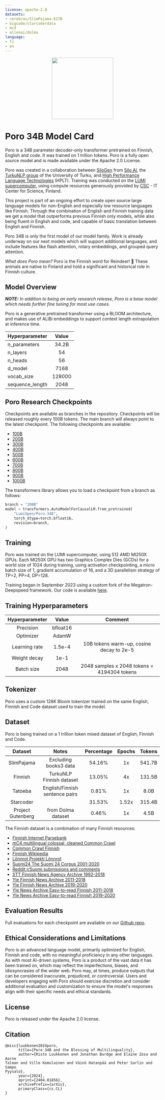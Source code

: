 ```yaml
---
license: apache-2.0
datasets:
- cerebras/SlimPajama-627B
- bigcode/starcoderdata
- mc4
- allenai/dolma
language:
- fi
- en
---
```

<div align="center">
<img src="./poro-logo.png" width="200px">
</div>

# Poro 34B Model Card

Poro is a 34B parameter decoder-only transformer pretrained on Finnish, English and code.  It was trained on 1 trillion tokens. Poro is a fully open source model and is made available under the Apache 2.0 License.

Poro was created in a collaboration between [SiloGen](https://www.silo.ai/silogen) from [Silo AI](https://www.silo.ai/), the [TurkuNLP group](https://turkunlp.org/) of the University of Turku, and [High Performance Language Technologies](https://hplt-project.org/) (HPLT). Training was conducted on the [LUMI supercomputer](https://www.lumi-supercomputer.eu/), using compute resources generously provided by [CSC](https://csc.fi/) - IT Center for Science, Finland.

This project is part of an ongoing effort to create open source large language models for non-English and especially low resource languages like Finnish. Through the combination of English and Finnish training data we get a model that outperforms previous Finnish only models, while also being fluent in English and code, and capable of basic translation between English and Finnish.

Poro 34B is only the first model of our model family.  Work is already underway on our next models which will support additional languages, and include features like flash attention, rotary embeddings, and grouped query attention.

_What does Poro mean?_ Poro is the Finnish word for Reindeer! 🦌 These animals are native to Finland and hold a significant and historical role in Finnish culture.

## Model Overview
_**NOTE:** In addition to being an early research release, Poro is a base model which needs further fine tuning for most use cases._

Poro is a generative pretrained transformer using a BLOOM architecture, and makes use of ALiBi embeddings to support context length extrapolation at inference time.

| Hyperparameter | Value  |
| :------------- | :----: |
| n_parameters | 34.2B |
| n_layers | 54 |
| n_heads | 56 |
| d_model | 7168 |
| vocab_size | 128000 |
| sequence_length | 2048 |

## Poro Research Checkpoints

Checkpoints are available as branches in the repository.  Checkpoints will be released roughly every 100B tokens.  The main branch will always point to the latest checkpoint.  The following checkpoints are available:

* [100B](https://huggingface.co/LumiOpen/Poro-34B/tree/100B)
* [200B](https://huggingface.co/LumiOpen/Poro-34B/tree/200B)
* [300B](https://huggingface.co/LumiOpen/Poro-34B/tree/300B)
* [400B](https://huggingface.co/LumiOpen/Poro-34B/tree/400B)
* [500B](https://huggingface.co/LumiOpen/Poro-34B/tree/500B)
* [600B](https://huggingface.co/LumiOpen/Poro-34B/tree/600B)
* [700B](https://huggingface.co/LumiOpen/Poro-34B/tree/700B)
* [800B](https://huggingface.co/LumiOpen/Poro-34B/tree/800B)
* [900B](https://huggingface.co/LumiOpen/Poro-34B/tree/900B)
* [1000B](https://huggingface.co/LumiOpen/Poro-34B/tree/1000B)

The transformers library allows you to load a checkpoint from a branch as follows:

```python
branch = "200B"
model = transformers.AutoModelForCausalLM.from_pretrained(
    "LumiOpen/Poro-34B",
    torch_dtype=torch.bfloat16,
    revision=branch,
)
```

## Training

Poro was trained on the LUMI supercomputer, using 512 AMD MI250X GPUs. Each MI250X GPU has two Graphics Complex Dies (GCDs) for a world size of 1024 during training, using activation checkpointing, a micro batch size of 1, gradient accumulation of 16, and a 3D parallelism strategy of TP=2, PP=4, DP=128.

Training began in September 2023 using a custom fork of the Megatron-Deepspeed framework. Our code is available [here](https://github.com/TurkuNLP/Megatron-DeepSpeed).

## Training Hyperparameters

| Hyperparameter | Value | Comment |
| :------------: | :---: | :------:|
| Precision | bfloat16 | |
| Optimizer | AdamW | |
| Learning rate | 1.5e-4 | 10B tokens warm-up, cosine decay to 2e-5 |
| Weight decay | 1e-1 | |
| Batch size | 2048 | 2048 samples x 2048 tokens = 4194304 tokens |

## Tokenizer

Poro uses a custom 128K Bloom tokenizer trained on the same English, Finnish and Code dataset used to train the model.

## Dataset
Poro is being trained on a 1 trillion token mixed dataset of English, Finnish and Code.

| Dataset | Notes | Percentage | Epochs | Tokens |
| :-----: | :---: | :--------: | :----: | :----: |
| SlimPajama | Excluding books3 data | 54.16% | 1x | 541.7B |
| Finnish | TurkuNLP Finnish dataset | 13.05% | 4x | 131.5B |
| Tatoeba | English/Finnish sentence pairs | 0.81% | 1x | 8.0B |
| Starcoder | | 31.53% | 1.52x | 315.4B |
| Project Gutenberg | from Dolma dataset | 0.46% | 1x | 4.5B |

The Finnish dataset is a combination of many Finnish resources:

* [Finnish Internet Parsebank](https://turkunlp.org/finnish_nlp.html)
* [mC4 multilingual colossal, cleaned Common Crawl](https://huggingface.co/datasets/mc4)
* [Common Crawl Finnish](https://github.com/turkunlp/CC-Fi)
* [Finnish Wikipedia](https://fi.wikipedia.org/wiki)
* [Lönnrot Projekti Lönnrot](http://www.lonnrot.net/)
* [Suomi24 The Suomi 24 Corpus 2001-2020](http://urn.fi/urn:nbn:fi:lb-2021101527)
* [Reddit r/Suomi submissions and comments](https://www.reddit.com/r/Suomi)
* [STT Finnish News Agency Archive 1992-2018](http://urn.fi/urn:nbn:fi:lb-2019041501)
* [Yle Finnish News Archive 2011-2018](http://urn.fi/urn:nbn:fi:lb-2017070501)
* [Yle Finnish News Archive 2019-2020](http://urn.fi/urn:nbn:fi:lb-2021050401)
* [Yle News Archive Easy-to-read Finnish 2011-2018](http://urn.fi/urn:nbn:fi:lb-2019050901)
* [Yle News Archive Easy-to-read Finnish 2019-2020](http://urn.fi/urn:nbn:fi:lb-2021050701)

## Evaluation Results

Full evaluations for each checkpoint are available on our [Github repo](https://github.com/LumiOpen/evaluation/).

## Ethical Considerations and Limitations

Poro is an advanced language model, primarily optimized for English, Finnish and code, with no meaningful proficiency in any other languages. As with most AI-driven systems, Poro is a product of the vast data it has been trained on, which may reflect the imperfections, biases, and idiosyncrasies of the wider web. Poro may, at times, produce outputs that can be considered inaccurate, prejudiced, or controversial. Users and developers engaging with Poro should exercise discretion and consider additional evaluation and customization to ensure the model's responses align with their specific needs and ethical standards.

## License

Poro is released under the Apache 2.0 license.

## Citation

```
@misc{luukkonen2024poro,
      title={Poro 34B and the Blessing of Multilinguality}, 
      author={Risto Luukkonen and Jonathan Burdge and Elaine Zosa and Aarne
Talman and Ville Komulainen and Väinö Hatanpää and Peter Sarlin and Sampo
Pyysalo},
      year={2024},
      eprint={2404.01856},
      archivePrefix={arXiv},
      primaryClass={cs.CL}
}
```
